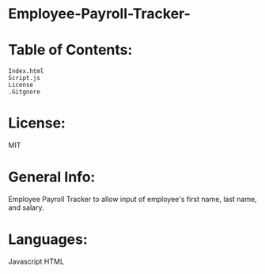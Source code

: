 # Employee-Payroll-Tracker-

# Table of Contents:
    Index.html
    Script.js
    License
    .Gitgnore

# License:
MIT

# General Info:
Employee Payroll Tracker to allow input of employee's first name, last name, and salary. 

# Languages:
Javascript 
HTML